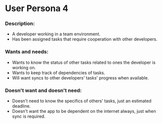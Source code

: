 # User Persona 4
### Description:
- A developer working in a team environment.  
- Has been assigned tasks that require cooperation with other developers.
### Wants and needs:
- Wants to know the status of other tasks related to ones the developer is working on.
- Wants to keep track of dependencies of tasks.
- Will want syncs to other developers' tasks' progress when available.
### Doesn't want and doesn't need:
- Doesn't need to know the specifics of others' tasks, just an estimated deadline.
- Doesn't want the app to be dependent on the internet always, just when sync is required.